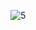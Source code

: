 ![5](https://github.com/Nitiphum7/03376836-OOP-2566-Lab-03/assets/144196695/469a03fa-ba28-4254-ae89-bd613c2800fe)
